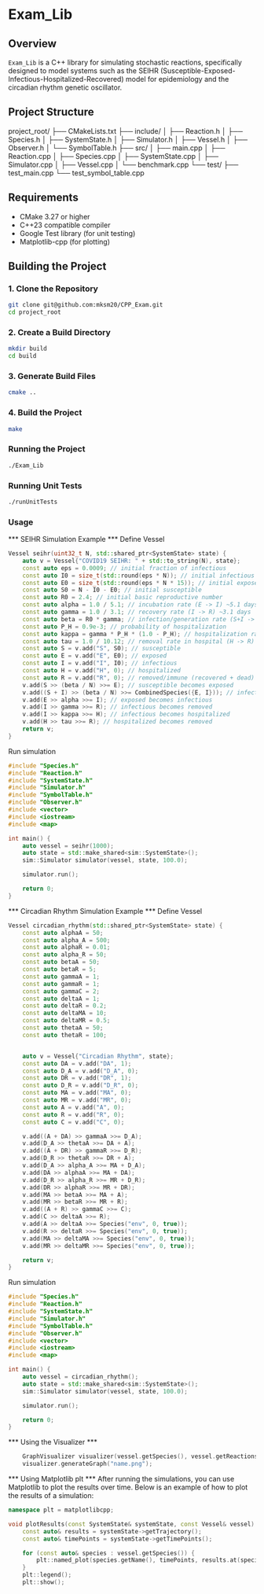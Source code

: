 # Exam_Lib

## Overview

`Exam_Lib` is a C++ library for simulating stochastic reactions, specifically designed to model systems such
as the SEIHR (Susceptible-Exposed-Infectious-Hospitalized-Recovered) model for epidemiology and the
circadian rhythm genetic oscillator.

## Project Structure
project_root/
├── CMakeLists.txt
├── include/
│ ├── Reaction.h
│ ├── Species.h
│ ├── SystemState.h
│ ├── Simulator.h
│ ├── Vessel.h
│ ├── Observer.h
│ └── SymbolTable.h
├── src/
│ ├── main.cpp
│ ├── Reaction.cpp
│ ├── Species.cpp
│ ├── SystemState.cpp
│ ├── Simulator.cpp
│ ├── Vessel.cpp
│ └── benchmark.cpp
└── test/
├── test_main.cpp
└── test_symbol_table.cpp

## Requirements

- CMake 3.27 or higher
- C++23 compatible compiler
- Google Test library (for unit testing)
- Matplotlib-cpp (for plotting)

## Building the Project

### 1. Clone the Repository ###

```sh
git clone git@github.com:mksm20/CPP_Exam.git
cd project_root
```

### 2. Create a Build Directory ###
```sh
mkdir build
cd build
```

### 3. Generate Build Files ###
```sh
cmake ..
```

### 4. Build the Project ###
```sh
make
```

### Running the Project ###
```sh
./Exam_Lib
```

### Running Unit Tests ###
```sh
./runUnitTests
```

### Usage ###
*** SEIHR Simulation Example ***
Define Vessel
```c++
Vessel seihr(uint32_t N, std::shared_ptr<SystemState> state) {
    auto v = Vessel{"COVID19 SEIHR: " + std::to_string(N), state};
    const auto eps = 0.0009; // initial fraction of infectious
    const auto I0 = size_t(std::round(eps * N)); // initial infectious
    const auto E0 = size_t(std::round(eps * N * 15)); // initial exposed
    const auto S0 = N - I0 - E0; // initial susceptible
    const auto R0 = 2.4; // initial basic reproductive number
    const auto alpha = 1.0 / 5.1; // incubation rate (E -> I) ~5.1 days
    const auto gamma = 1.0 / 3.1; // recovery rate (I -> R) ~3.1 days
    const auto beta = R0 * gamma; // infection/generation rate (S+I -> E+I)
    const auto P_H = 0.9e-3; // probability of hospitalization
    const auto kappa = gamma * P_H * (1.0 - P_H); // hospitalization rate (I -> H)
    const auto tau = 1.0 / 10.12; // removal rate in hospital (H -> R) ~10.12 days
    const auto S = v.add("S", S0); // susceptible
    const auto E = v.add("E", E0); // exposed
    const auto I = v.add("I", I0); // infectious
    const auto H = v.add("H", 0); // hospitalized
    const auto R = v.add("R", 0); // removed/immune (recovered + dead)
    v.add(S >> (beta / N) >>= E); // susceptible becomes exposed
    v.add((S + I) >> (beta / N) >>= CombinedSpecies({E, I})); // infectious infects susceptible
    v.add(E >> alpha >>= I); // exposed becomes infectious
    v.add(I >> gamma >>= R); // infectious becomes removed
    v.add(I >> kappa >>= H); // infectious becomes hospitalized
    v.add(H >> tau >>= R); // hospitalized becomes removed
    return v;
}
```
Run simulation
```c++
#include "Species.h"
#include "Reaction.h"
#include "SystemState.h"
#include "Simulator.h"
#include "SymbolTable.h"
#include "Observer.h"
#include <vector>
#include <iostream>
#include <map>

int main() {
    auto vessel = seihr(1000);
    auto state = std::make_shared<sim::SystemState>();
    sim::Simulator simulator(vessel, state, 100.0);

    simulator.run();

    return 0;
}

```

*** Circadian Rhythm Simulation Example ***
Define Vessel
```c++
Vessel circadian_rhythm(std::shared_ptr<SystemState> state) {
    const auto alphaA = 50;
    const auto alpha_A = 500;
    const auto alphaR = 0.01;
    const auto alpha_R = 50;
    const auto betaA = 50;
    const auto betaR = 5;
    const auto gammaA = 1;
    const auto gammaR = 1;
    const auto gammaC = 2;
    const auto deltaA = 1;
    const auto deltaR = 0.2;
    const auto deltaMA = 10;
    const auto deltaMR = 0.5;
    const auto thetaA = 50;
    const auto thetaR = 100;


    auto v = Vessel{"Circadian Rhythm", state};
    const auto DA = v.add("DA", 1);
    const auto D_A = v.add("D_A", 0);
    const auto DR = v.add("DR", 1);
    const auto D_R = v.add("D_R", 0);
    const auto MA = v.add("MA", 0);
    const auto MR = v.add("MR", 0);
    const auto A = v.add("A", 0);
    const auto R = v.add("R", 0);
    const auto C = v.add("C", 0);

    v.add((A + DA) >> gammaA >>= D_A);
    v.add(D_A >> thetaA >>= DA + A);
    v.add((A + DR) >> gammaR >>= D_R);
    v.add(D_R >> thetaR >>= DR + A);
    v.add(D_A >> alpha_A >>= MA + D_A);
    v.add(DA >> alphaA >>= MA + DA);
    v.add(D_R >> alpha_R >>= MR + D_R);
    v.add(DR >> alphaR >>= MR + DR);
    v.add(MA >> betaA >>= MA + A);
    v.add(MR >> betaR >>= MR + R);
    v.add((A + R) >> gammaC >>= C);
    v.add(C >> deltaA >>= R);
    v.add(A >> deltaA >>= Species("env", 0, true)); 
    v.add(R >> deltaR >>= Species("env", 0, true));
    v.add(MA >> deltaMA >>= Species("env", 0, true));
    v.add(MR >> deltaMR >>= Species("env", 0, true));

    return v;
}
```
Run simulation
```c++
#include "Species.h"
#include "Reaction.h"
#include "SystemState.h"
#include "Simulator.h"
#include "SymbolTable.h"
#include "Observer.h"
#include <vector>
#include <iostream>
#include <map>

int main() {
    auto vessel = circadian_rhythm();
    auto state = std::make_shared<sim::SystemState>();
    sim::Simulator simulator(vessel, state, 100.0);

    simulator.run();

    return 0;
}

```

*** Using the Visualizer ***
```c++
    GraphVisualizer visualizer(vessel.getSpecies(), vessel.getReactions());
    visualizer.generateGraph("name.png");
```

*** Using Matplotlib plt ***
After running the simulations, you can use Matplotlib to plot the results over time. 
Below is an example of how to plot the results of a simulation:

```c++
namespace plt = matplotlibcpp;

void plotResults(const SystemState& systemState, const Vessel& vessel) {
    const auto& results = systemState->getTrajectory();
    const auto& timePoints = systemState->getTimePoints();

    for (const auto& species : vessel.getSpecies()) {
        plt::named_plot(species.getName(), timePoints, results.at(species.getName()));
    }
    plt::legend();
    plt::show();
```